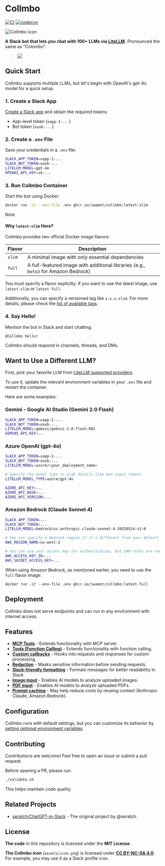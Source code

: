 # Collmbo

[![CI](https://github.com/iwamot/collmbo/actions/workflows/ci.yml/badge.svg)](https://github.com/iwamot/collmbo/actions/workflows/ci.yml)
[![codecov](https://codecov.io/gh/iwamot/collmbo/branch/main/graph/badge.svg)](https://app.codecov.io/gh/iwamot/collmbo)

![Collmbo icon](https://github.com/user-attachments/assets/b13da1c7-5d2f-4ad3-8c5b-9ef4e500deb8)

**A Slack bot that lets you chat with 100+ LLMs via [LiteLLM](https://github.com/BerriAI/litellm).** Pronounced the same as "Colombo".

> ![](https://github.com/user-attachments/assets/a377b868-3673-4798-b415-44e674cf7ae6)

## Quick Start

Collmbo supports multiple LLMs, but let's begin with OpenAI's gpt-4o model for a quick setup.

### 1. Create a Slack App

[Create a Slack app](https://github.com/iwamot/collmbo/wiki/Creating-a-Slack-App) and obtain the required tokens:

- App-level token (`xapp-1-...`)
- Bot token (`xoxb-...`)

### 2. Create a `.env` File

Save your credentials in a `.env` file:

```sh
SLACK_APP_TOKEN=xapp-1-...
SLACK_BOT_TOKEN=xoxb-...
LITELLM_MODEL=gpt-4o
OPENAI_API_KEY=sk-...
```

### 3. Run Collmbo Container

Start the bot using Docker:

```sh
docker run -it --env-file .env ghcr.io/iwamot/collmbo:latest-slim
```

> [!NOTE]
>
> #### Why `latest-slim` Here?
>
> Collmbo provides two official Docker image flavors:
>
> | Flavor | Description |
> |--------|-------------|
> | `slim` | A minimal image with only essential dependencies |
> | `full` | A full-featured image with additional libraries (e.g., `boto3` for Amazon Bedrock) |
>
> You must specify a flavor explicitly. If you want to use the latest image, use `latest-slim` or `latest-full`.
>
> Additionally, you can specify a versioned tag like `x.x.x-slim`. For more details, please check the [list of available tags](https://github.com/iwamot/collmbo/pkgs/container/collmbo/versions?filters%5Bversion_type%5D=tagged).

### 4. Say Hello!

Mention the bot in Slack and start chatting:

```
@Collmbo hello!
```

Collmbo should respond in channels, threads, and DMs.

## Want to Use a Different LLM?

First, pick your favorite LLM from [LiteLLM supported providers](https://docs.litellm.ai/docs/providers).

To use it, update the relevant environment variables in your `.env` file and restart the container.

Here are some examples:

### Gemini - Google AI Studio (Gemini 2.0 Flash)

```sh
SLACK_APP_TOKEN=xapp-1-...
SLACK_BOT_TOKEN=xoxb-...
LITELLM_MODEL=gemini/gemini-2.0-flash-001
GEMINI_API_KEY=...
```

### Azure OpenAI (gpt-4o)

```sh
SLACK_APP_TOKEN=xapp-1-...
SLACK_BOT_TOKEN=xoxb-...
LITELLM_MODEL=azure/<your_deployment_name>

# Specify the model type to grab details like max input tokens
LITELLM_MODEL_TYPE=azure/gpt-4o

AZURE_API_KEY=...
AZURE_API_BASE=...
AZURE_API_VERSION=...
```

### Amazon Bedrock (Claude Sonnet 4)

```sh
SLACK_APP_TOKEN=...
SLACK_BOT_TOKEN=...
LITELLM_MODEL=bedrock/us.anthropic.claude-sonnet-4-20250514-v1:0

# You can specify a Bedrock region if it's different from your default AWS region
AWS_REGION_NAME=us-west-2

# You can use your access key for authentication, but IAM roles are recommended
AWS_ACCESS_KEY_ID=...
AWS_SECRET_ACCESS_KEY=...
```

When using Amazon Bedrock, as mentioned earlier, you need to use the `full` flavor image:

```
docker run -it --env-file .env ghcr.io/iwamot/collmbo:latest-full
```

## Deployment

Collmbo does not serve endpoints and can run in any environment with internet access.

## Features

- **[MCP Tools](https://github.com/iwamot/collmbo/wiki/MCP-Tools)** - Extends functionality with MCP server.
- **[Tools (Function Calling)](https://github.com/iwamot/collmbo/wiki/Tools-(Function-Calling))** - Extends functionality with function calling.
- **[Custom callbacks](https://github.com/iwamot/collmbo/wiki/Custom-callbacks)** - Hooks into requests and responses for custom processing.
- **[Redaction](https://github.com/iwamot/collmbo/wiki/Redaction)** - Masks sensitive information before sending requests.
- **[Slack-friendly formatting](https://github.com/iwamot/collmbo/wiki/Slack%E2%80%90friendly-formatting)** - Formats messages for better readability in Slack.
- **[Image input](https://github.com/iwamot/collmbo/wiki/Image-input)** - Enables AI models to analyze uploaded images.
- **[PDF input](https://github.com/iwamot/collmbo/wiki/PDF-input)** - Enables AI models to analyze uploaded PDFs.
- **[Prompt caching](https://github.com/iwamot/collmbo/wiki/Prompt-caching)** - May help reduce costs by reusing context (Anthropic Claude, Amazon Bedrock).

## Configuration

Collmbo runs with default settings, but you can customize its behavior by [setting optional environment variables](https://github.com/iwamot/collmbo/wiki/Optional-Settings).

## Contributing

Contributions are welcome! Feel free to open an issue or submit a pull request.

Before opening a PR, please run:

```sh
./validate.sh
```

This helps maintain code quality.

## Related Projects

- [seratch/ChatGPT-in-Slack](https://github.com/seratch/ChatGPT-in-Slack) - The original project by @seratch.

## License

**The code** in this repository is licensed under the **MIT License**.

**The Collmbo icon** (`assets/icon.png`) is licensed under **[CC BY-NC-SA 4.0](https://creativecommons.org/licenses/by-nc-sa/4.0/)**. For example, you may use it as a Slack profile icon.
